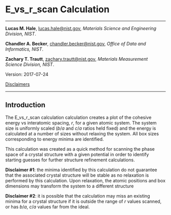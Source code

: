 # E_vs_r_scan Calculation

- - -

**Lucas M. Hale**, [lucas.hale@nist.gov](mailto:lucas.hale@nist.gov?Subject=ipr-demo), *Materials Science and Engineering Division, NIST*.

**Chandler A. Becker**, [chandler.becker@nist.gov](mailto:chandler.becker@nist.gov?Subject=ipr-demo), *Office of Data and Informatics, NIST*.

**Zachary T. Trautt**, [zachary.trautt@nist.gov](mailto:zachary.trautt@nist.gov?Subject=ipr-demo), *Materials Measurement Science Division, NIST*.

Version: 2017-07-24

[Disclaimers](http://www.nist.gov/public_affairs/disclaimer.cfm) 

- - -

## Introduction

The E_vs_r_scan calculation calculation creates a plot of the cohesive energy vs 
interatomic spacing, $r$, for a given atomic system. The system size is 
uniformly scaled ($b/a$ and $c/a$ ratios held fixed) and the energy is 
calculated at a number of sizes without relaxing the system. All box sizes 
corresponding to energy minima are identified. 

This calculation was created as a quick method for scanning the phase space of a
crystal structure with a given potential in order to identify starting guesses 
for further structure refinement calculations.

__Disclaimer #1__: the minima identified by this calculation do not guarantee 
that the associated crystal structure will be stable as no relaxation is 
performed by this calculation. Upon relaxation, the atomic positions and box 
dimensions may transform the system to a different structure

__Disclaimer #2__: it is possible that the calculation may miss an existing 
minima for a crystal structure if it is outside the range of $r$ values scanned,
or has $b/a$, $c/a$ values far from the ideal.